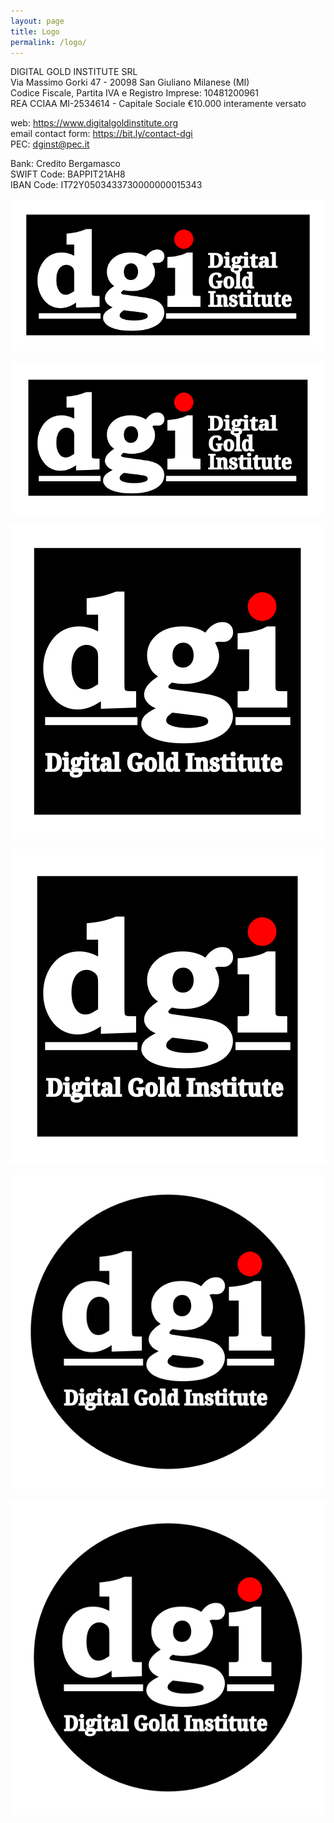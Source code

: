 ```yaml
---
layout: page
title: Logo
permalink: /logo/
---
```


DIGITAL GOLD INSTITUTE SRL  
Via Massimo Gorki 47 - 20098 San Giuliano Milanese (MI)  
Codice Fiscale, Partita IVA e Registro Imprese: 10481200961  
REA CCIAA MI-2534614 - Capitale Sociale €10.000 interamente versato

web: <https://www.digitalgoldinstitute.org>  
email contact form: <https://bit.ly/contact-dgi>  
PEC: [dginst@pec.it](mailto:dginst@pec.it)

Bank: Credito Bergamasco  
SWIFT Code: BAPPIT21AH8  
IBAN Code: IT72Y0503433730000000015343

[![Digital Gold Institute SVG Logo](/images/logo/dgi-hor-noborder-neg.svg)](/images/logo/dgi-hor-noborder-neg.svg)

[![Digital Gold Institute SVG Logo](/images/logo/dgi-hor-border-neg.svg)](/images/logo/dgi-hor-border-neg.svg)

[![Digital Gold Institute SVG Logo](/images/logo/dgi-square-noborder-neg.svg)](/images/logo/dgi-square-noborder-neg.svg)

[![Digital Gold Institute SVG Logo](/images/logo/dgi-square-border-neg.svg)](/images/logo/dgi-square-border-neg.svg)

[![Digital Gold Institute SVG Logo](/images/logo/dgi-round-noborder-neg.svg)](/images/logo/dgi-round-noborder-neg.svg)

[![Digital Gold Institute SVG Logo](/images/logo/dgi-round-border-neg.svg)](/images/logo/dgi-round-border-neg.svg)
